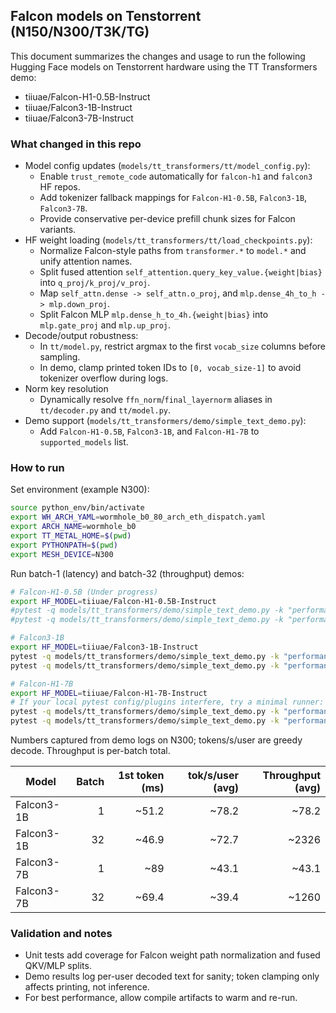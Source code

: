 ## Falcon models on Tenstorrent (N150/N300/T3K/TG)

This document summarizes the changes and usage to run the following Hugging Face models on Tenstorrent hardware using the TT Transformers demo:

- tiiuae/Falcon-H1-0.5B-Instruct
- tiiuae/Falcon3-1B-Instruct
- tiiuae/Falcon3-7B-Instruct

### What changed in this repo

- Model config updates (`models/tt_transformers/tt/model_config.py`):
  - Enable `trust_remote_code` automatically for `falcon-h1` and `falcon3` HF repos.
  - Add tokenizer fallback mappings for `Falcon-H1-0.5B`, `Falcon3-1B`, `Falcon3-7B`.
  - Provide conservative per-device prefill chunk sizes for Falcon variants.
- HF weight loading (`models/tt_transformers/tt/load_checkpoints.py`):
  - Normalize Falcon-style paths from `transformer.*` to `model.*` and unify attention names.
  - Split fused attention `self_attention.query_key_value.{weight|bias}` into `q_proj/k_proj/v_proj`.
  - Map `self_attn.dense -> self_attn.o_proj`, and `mlp.dense_4h_to_h -> mlp.down_proj`.
  - Split Falcon MLP `mlp.dense_h_to_4h.{weight|bias}` into `mlp.gate_proj` and `mlp.up_proj`.
- Decode/output robustness:
  - In `tt/model.py`, restrict argmax to the first `vocab_size` columns before sampling.
  - In demo, clamp printed token IDs to `[0, vocab_size-1]` to avoid tokenizer overflow during logs.
- Norm key resolution
  - Dynamically resolve `ffn_norm`/`final_layernorm` aliases in `tt/decoder.py` and `tt/model.py`.
- Demo support (`models/tt_transformers/demo/simple_text_demo.py`):
  - Add `Falcon-H1-0.5B`, `Falcon3-1B`, and `Falcon-H1-7B` to `supported_models` list.

### How to run

Set environment (example N300):

```bash
source python_env/bin/activate
export WH_ARCH_YAML=wormhole_b0_80_arch_eth_dispatch.yaml
export ARCH_NAME=wormhole_b0
export TT_METAL_HOME=$(pwd)
export PYTHONPATH=$(pwd)
export MESH_DEVICE=N300
```

Run batch-1 (latency) and batch-32 (throughput) demos:

```bash
# Falcon-H1-0.5B (Under progress)
export HF_MODEL=tiiuae/Falcon-H1-0.5B-Instruct
#pytest -q models/tt_transformers/demo/simple_text_demo.py -k "performance and batch-1"
#pytest -q models/tt_transformers/demo/simple_text_demo.py -k "performance and batch-32"

# Falcon3-1B
export HF_MODEL=tiiuae/Falcon3-1B-Instruct
pytest -q models/tt_transformers/demo/simple_text_demo.py -k "performance and batch-1"
pytest -q models/tt_transformers/demo/simple_text_demo.py -k "performance and batch-32"

# Falcon-H1-7B
export HF_MODEL=tiiuae/Falcon-H1-7B-Instruct
# If your local pytest config/plugins interfere, try a minimal runner:
pytest -q models/tt_transformers/demo/simple_text_demo.py -k "performance and batch-1"
pytest -q models/tt_transformers/demo/simple_text_demo.py -k "performance and batch-32"
```

Numbers captured from demo logs on N300; tokens/s/user are greedy decode. Throughput is per-batch total.

| Model | Batch | 1st token (ms) | tok/s/user (avg) | Throughput (avg) |
|---|---:|---:|---:|---:|
| Falcon3-1B | 1 | ~51.2 | ~78.2 | ~78.2 |
| Falcon3-1B | 32 | ~46.9 | ~72.7 | ~2326 |
| Falcon3-7B | 1 | ~89 | ~43.1 | ~43.1 |
| Falcon3-7B | 32 | ~69.4 | ~39.4 | ~1260 |

### Validation and notes

- Unit tests add coverage for Falcon weight path normalization and fused QKV/MLP splits.
- Demo results log per-user decoded text for sanity; token clamping only affects printing, not inference.
- For best performance, allow compile artifacts to warm and re-run.
